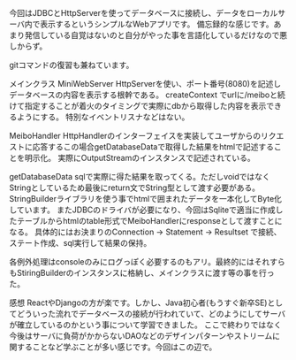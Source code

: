 今回はJDBCとHttpServerを使ってデータベースに接続し、データをローカルサーバ内で表示するというシンプルなWebアプリです。
備忘録的な感じです。あまり発信している自覚はないのと自分がやった事を言語化しているだけなので悪しからず。

gitコマンドの復習も兼ねています。

メインクラス MiniWebServer
HttpServerを使い、ポート番号(8080)を記述しデータベースの内容を表示する根幹である。
createContext でurlに/meiboと続けて指定することが着火のタイミングで実際にdbから取得した内容を表示できるようにする。
特別なイベントリスナなどはない。

MeiboHandler
HttpHandlerのインターフェイスを実装してユーザからのリクエストに応答するこの場合getDatabaseDataで取得した結果をhtmlで記述することを明示化。
実際にOutputStreamのインスタンスで記述されている。

getDatabaseData
sqlで実際に得た結果を取ってくる。ただしvoidではなくStringとしているため最後にreturn文でString型として渡す必要がある。StringBuilderライブラリを使う事でhtmlで囲まれたデータを一本化してByte化しています。
またJDBCのドライバが必要になり、今回はSqliteで適当に作成したテーブルからhtmlのtable形式でMeiboHandlerにresponseとして渡すことになる。
具体的にはお決まりのConnection -> Statement -> Resultset で接続、ステート作成、sql実行して結果の保持。

各例外処理はconsoleのみにログっぽく必要するのもアリ。最終的にはそれすらもStiringBuilderのインスタンスに格納し、メインクラスに渡す等の事を行った。


感想
ReactやDjangoの方が楽です。しかし、Java初心者(もうすぐ新卒SE)としてどういった流れでデータベースの接続が行われていて、どのようにしてサーバが確立しているのかという事について学習できました。
ここで終わりではなく今後はサーバに負荷がかからないDAOなどのデザインパターンやストリームに関することなど学ぶことが多い感じです。今回はこの辺で。
